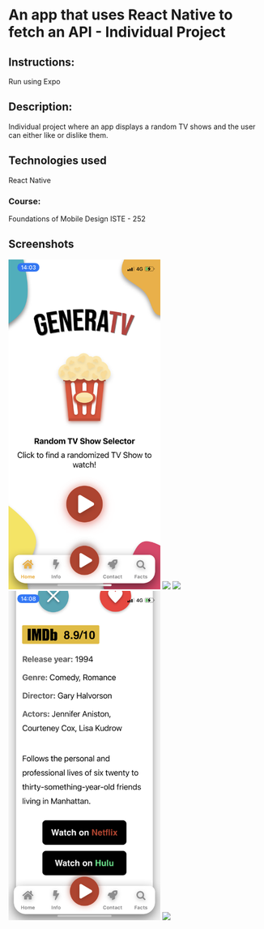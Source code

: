 # An app that uses React Native to fetch an API - Individual Project

## Instructions:
Run using Expo

## Description:
Individual project where an app displays a random TV shows and the user can either like or dislike them.

## Technologies used
React Native
### Course:
Foundations of Mobile Design ISTE - 252



## Screenshots
<div style="display:float">
<img src="https://github.com/mateujcic/Web-Development/blob/main/generatv/Screen%20Images/screen1.PNG" width="300">
<img src="https://github.com/mateujcic/Web-Development/blob/main/generatv/Screen%20Images/screen5.PNG" width="300">
<img src="https://github.com/mateujcic/Web-Development/blob/main/generatv/Screen%20Images/screen2.PNG" width="300">
<img src="https://github.com/mateujcic/Web-Development/blob/main/generatv/Screen%20Images/screen3.PNG" width="300">
<img src="https://github.com/mateujcic/Web-Development/blob/main/generatv/Screen%20Images/screen4.PNG" width="300">
<div>

